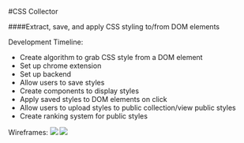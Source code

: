 #CSS Collector

####Extract, save, and apply CSS styling to/from DOM elements

Development Timeline:
- Create algorithm to grab CSS style from a DOM element
- Set up chrome extension
- Set up backend
- Allow users to save styles
- Create components to display styles
- Apply saved styles to DOM elements on click
- Allow users to upload styles to public collection/view public styles
- Create ranking system for public styles

Wireframes:
<img src="https://raw.githubusercontent.com/reedwilliams24/CSS-Collector/master/docs/wireframe1.png">
<img src="https://raw.githubusercontent.com/reedwilliams24/CSS-Collector/master/docs/wireframe2.png">
